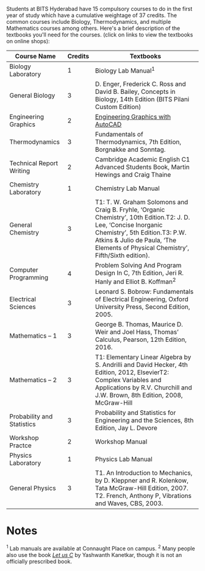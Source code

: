 <!-- TITLE: First Year Courses -->
<!-- SUBTITLE: Information about the first year courses, which are common to all branches (except B. Pharma. students).-->

Students at BITS Hyderabad have 15 compulsory courses to do in the first year of study which have a cumulative weightage of 37 credits. The common courses include Biology, Thermodynamics, and multiple Mathematics courses among others. Here's a brief description of the textbooks you'll need for the courses. (click on links to view the textbooks on online shops):

| Course Name | Credits | Textbooks |
|-|-|-|
| Biology Laboratory | 1 | Biology Lab Manual<sup>1</sup> |
| General Biology | 3 | D. Enger, Frederick C. Ross and David B. Bailey, Concepts in Biology, 14th Edition (BITS Pilani Custom Edition)  |
| Engineering Graphics | 2 | [Engineering Graphics with AutoCAD](https://amzn.to/2OibRYP) |
| Thermodynamics | 3 | Fundamentals of Thermodynamics, 7th Edition, Borgnakke and Sonntag. |
| Technical Report Writing | 2 | Cambridge Academic English C1 Advanced Students Book, Martin Hewings and Craig Thaine |
| Chemistry Laboratory | 1 | Chemistry Lab Manual |
| General Chemistry | 3 | T1: T. W. Graham Solomons and Craig B. Fryhle, ‘Organic Chemistry’, 10th Edition.T2: J. D. Lee, ‘Concise Inorganic Chemistry’, 5th Edition.T3: P.W. Atkins & Julio de Paula, ‘The Elements of Physical Chemistry’, Fifth/Sixth edition). |
| Computer Programming | 4 | Problem Solving And Program Design In C, 7th Edition, Jeri R. Hanly and Elliot B. Koffman<sup>2</sup> |
 Electrical Sciences | 3 | Leonard S. Bobrow: Fundamentals of Electrical Engineering, Oxford University Press, Second Edition, 2005. |
| Mathematics – 1 | 3 | George B. Thomas, Maurice D. Weir and Joel Hass, Thomas’ Calculus, Pearson, 12th Edition, 2016. |
| Mathematics – 2 | 3 | T1: Elementary Linear Algebra by S. Andrilli and David Hecker, 4th Edition, 2012, ElsevierT2: Complex Variables and Applications by R.V. Churchill and J.W. Brown, 8th Edition, 2008, McGraw-Hill |
| Probability and Statistics | 3 | Probability and Statistics for Engineering and the Sciences, 8th Edition, Jay L. Devore |
| Workshop Practce | 2 | Workshop Manual |
| Physics Laboratory | 1 | Physics Lab Manual |
| General Physics | 3 | T1. An Introduction to Mechanics, by D. Kleppner and R. Kolenkow, Tata McGraw-Hill Edition, 2007. T2. French, Anthony P, Vibrations and Waves, CBS, 2003. |

# Notes

<sup>1</sup> Lab manuals are available at Connaught Place on campus. 
<sup>2</sup> Many people also use the book *[Let us C](https://amzn.to/2v4vxGK)* by Yashwanth Kanetkar, though it is not an officially prescribed book. 